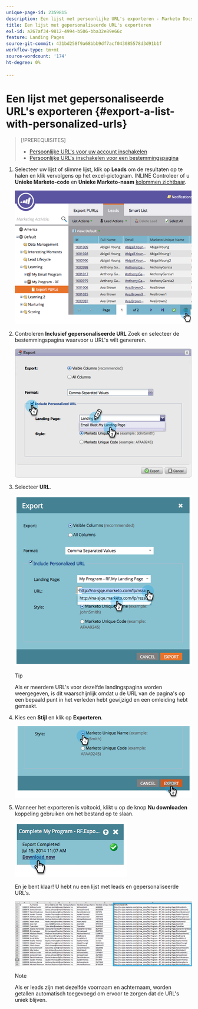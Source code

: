 ```yaml
---
unique-page-id: 2359815
description: Een lijst met persoonlijke URL's exporteren - Marketo Docs - Productdocumentatie
title: Een lijst met gepersonaliseerde URL's exporteren
exl-id: a267af34-9812-4994-b506-bba32e89e66c
feature: Landing Pages
source-git-commit: 431bd258f9a68bbb9df7acf043085578d3d91b1f
workflow-type: tm+mt
source-wordcount: '174'
ht-degree: 0%

---
```


# Een lijst met gepersonaliseerde URL&#39;s exporteren {#export-a-list-with-personalized-urls}

>[!PREREQUISITES]
>
>* [Persoonlijke URL&#39;s voor uw account inschakelen](/help/marketo/product-docs/demand-generation/landing-pages/personalizing-landing-pages/enable-personalized-urls-for-your-account.md)
>* [Persoonlijke URL&#39;s inschakelen voor een bestemmingspagina](/help/marketo/product-docs/demand-generation/landing-pages/personalizing-landing-pages/enable-personalized-urls-for-a-landing-page.md)

1. Selecteer uw lijst of slimme lijst, klik op **Leads** om de resultaten op te halen en klik vervolgens op het excel-pictogram. INLINE Controleer of u **Unieke Marketo-code** en **Unieke Marketo-naam** [kolommen zichtbaar](/help/marketo/product-docs/core-marketo-concepts/smart-lists-and-static-lists/using-smart-lists/create-and-change-views-for-lists-and-smart-list.md).

   ![](assets/image2014-9-25-11-3a10-3a43.png)

1. Controleren **Inclusief gepersonaliseerde URL** Zoek en selecteer de bestemmingspagina waarvoor u URL&#39;s wilt genereren.

   ![](assets/image2014-9-18-13-3a36-3a42.png)

1. Selecteer **URL**.

   ![](assets/image2014-9-18-13-3a36-3a53.png)

   >[!TIP]
   >
   >Als er meerdere URL&#39;s voor dezelfde landingspagina worden weergegeven, is dit waarschijnlijk omdat u de URL van de pagina&#39;s op een bepaald punt in het verleden hebt gewijzigd en een omleiding hebt gemaakt.

1. Kies een **Stijl** en klik op **Exporteren**.

   ![](assets/image2014-9-18-13-3a37-3a6.png)

1. Wanneer het exporteren is voltooid, klikt u op de knop **Nu downloaden** koppeling gebruiken om het bestand op te slaan.

   ![](assets/image2014-9-18-13-3a37-3a27.png)

   En je bent klaar! U hebt nu een lijst met leads en gepersonaliseerde URL&#39;s.

   ![](assets/image2014-9-18-13-3a37-3a36.png)

   >[!NOTE]
   >
   >Als er leads zijn met dezelfde voornaam en achternaam, worden getallen automatisch toegevoegd om ervoor te zorgen dat de URL&#39;s uniek blijven.
